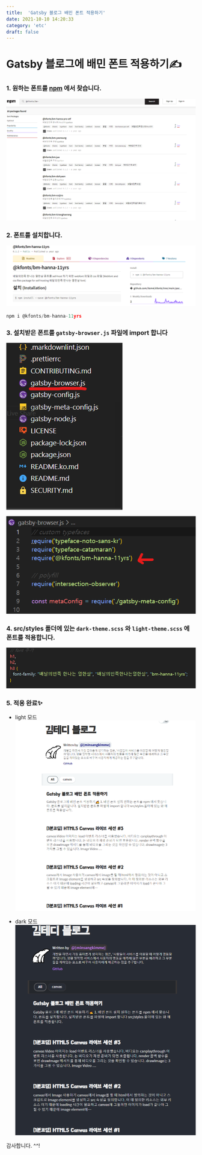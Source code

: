 ```yaml
---
title:  'Gatsby 블로그 배민 폰트 적용하기'
date: 2021-10-10 14:20:33
category: 'etc'
draft: false
---
```


# Gatsby 블로그에 배민 폰트 적용하기✍


###  1. 원하는 폰트를 [npm](https://www.npmjs.com/) 에서 찾습니다.  

 ![font-search](./images/font-search.png)  

### 2. 폰트를 설치합니다.  

 ![font-download](./images/font-download.png)  

 ```js
 npm i @kfonts/bm-hanna-11yrs
 ```

 ### 3. 설치받은 폰트를 ```gatsby-browser.js``` 파일에 import 합니다  

 ![font-import1](./images/font-import.png)  

 ![font-import2](./images/font-import2.png)

 ### 4. src/styles 폴더에 있는 ```dark-theme.scss``` 와 ```light-theme.scss``` 에 폰트를 적용합니다.  

 ![font-apply2](./images/font-apply2.png)


### 5. 적용 완료✨

 - light 모드 
![light-theme](./images/light-theme.png)

 - dark 모드
![dark-theme](./images/dark-theme.png)






  
    
감사합니다. ^^!